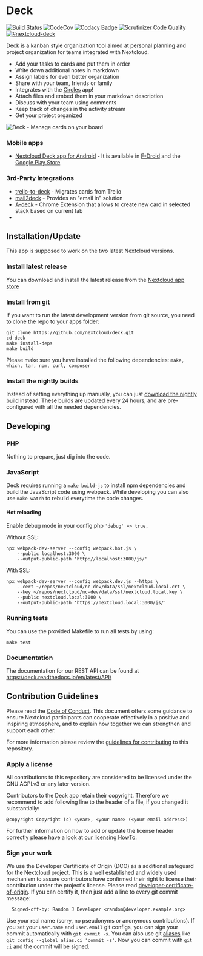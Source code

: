 # Deck

[![Build Status](https://travis-ci.org/nextcloud/deck.svg?branch=master)](https://travis-ci.org/nextcloud/deck) [![CodeCov](https://codecov.io/github/nextcloud/deck/coverage.svg?branch=master)](https://codecov.io/github/nextcloud/deck) [![Codacy Badge](https://api.codacy.com/project/badge/Grade/e403f723f42a4abd93b2cfe36cbd7eee)](https://www.codacy.com/app/juliushaertl/deck?utm_source=github.com&amp;utm_medium=referral&amp;utm_content=nextcloud/deck&amp;utm_campaign=Badge_Grade) [![Scrutinizer Code Quality](https://scrutinizer-ci.com/g/nextcloud/deck/badges/quality-score.png?b=master)](https://scrutinizer-ci.com/g/nextcloud/deck/?branch=master) [![#nextcloud-deck](https://img.shields.io/badge/IRC-%23nextcloud--deck%20on%20freenode-blue.svg)](https://webchat.freenode.net/?channels=nextcloud-deck)


Deck is a kanban style organization tool aimed at personal planning and project organization for teams integrated with Nextcloud.

- Add your tasks to cards and put them in order
- Write down additional notes in markdown
- Assign labels for even better organization
- Share with your team, friends or family
- Integrates with the [Circles](https://github.com/nextcloud/circles) app!
- Attach files and embed them in your markdown description
- Discuss with your team using comments
- Keep track of changes in the activity stream
- Get your project organized

![Deck - Manage cards on your board](http://download.bitgrid.net/nextcloud/deck/screenshots/1.0/Deck-2.png)

### Mobile apps

- [Nextcloud Deck app for Android](https://github.com/stefan-niedermann/nextcloud-deck) - It is available in [F-Droid](https://f-droid.org/de/packages/it.niedermann.nextcloud.deck/) and the [Google Play Store](https://play.google.com/store/apps/details?id=it.niedermann.nextcloud.deck.play)

### 3rd-Party Integrations

- [trello-to-deck](https://github.com/maxammann/trello-to-deck) - Migrates cards from Trello
- [mail2deck](https://github.com/newroco/mail2deck) - Provides an "email in" solution 
- [A-deck](https://github.com/leoossa/A-deck) - Chrome Extension that allows to create new card in selected stack based on current tab
- 
## Installation/Update

This app is supposed to work on the two latest Nextcloud versions.

### Install latest release

You can download and install the latest release from the [Nextcloud app store](https://apps.nextcloud.com/apps/deck)

### Install from git

If you want to run the latest development version from git source, you need to clone the repo to your apps folder:

```
git clone https://github.com/nextcloud/deck.git
cd deck
make install-deps
make build
```

Please make sure you have installed the following dependencies: `make, which, tar, npm, curl, composer`

### Install the nightly builds

Instead of setting everything up manually, you can just [download the nightly build](https://github.com/nextcloud/deck/releases/tag/nightly) instead. These builds are updated every 24 hours, and are pre-configured with all the needed dependencies.

## Developing

### PHP

Nothing to prepare, just dig into the code.

### JavaScript

Deck requires running a `make build-js` to install npm dependencies and build the JavaScript code using webpack. While developing you can also use `make watch` to rebuild everytime the code changes.

#### Hot reloading

Enable debug mode in your config.php `'debug' => true,`

Without SSL:
```
npx webpack-dev-server --config webpack.hot.js \
    --public localhost:3000 \
    --output-public-path 'http://localhost:3000/js/'
```

With SSL:
```
npx webpack-dev-server --config webpack.dev.js --https \
	--cert ~/repos/nextcloud/nc-dev/data/ssl/nextcloud.local.crt \
    --key ~/repos/nextcloud/nc-dev/data/ssl/nextcloud.local.key \
    --public nextcloud.local:3000 \
    --output-public-path 'https://nextcloud.local:3000/js/'
```


### Running tests
You can use the provided Makefile to run all tests by using:

    make test

### Documentation

The documentation for our REST API can be found at https://deck.readthedocs.io/en/latest/API/

## Contribution Guidelines

Please read the [Code of Conduct](https://nextcloud.com/community/code-of-conduct/). This document offers some guidance to ensure Nextcloud participants can cooperate effectively in a positive and inspiring atmosphere, and to explain how together we can strengthen and support each other.

For more information please review the [guidelines for contributing](https://github.com/nextcloud/server/blob/master/.github/CONTRIBUTING.md) to this repository.

### Apply a license

All contributions to this repository are considered to be licensed under
the GNU AGPLv3 or any later version.

Contributors to the Deck app retain their copyright. Therefore we recommend
to add following line to the header of a file, if you changed it substantially:

```
@copyright Copyright (c) <year>, <your name> (<your email address>)
```

For further information on how to add or update the license header correctly please have a look at [our licensing HowTo][applyalicense].

### Sign your work

We use the Developer Certificate of Origin (DCO) as a additional safeguard
for the Nextcloud project. This is a well established and widely used
mechanism to assure contributors have confirmed their right to license
their contribution under the project's license.
Please read [developer-certificate-of-origin][dcofile].
If you can certify it, then just add a line to every git commit message:

````
  Signed-off-by: Random J Developer <random@developer.example.org>
````

Use your real name (sorry, no pseudonyms or anonymous contributions).
If you set your `user.name` and `user.email` git configs, you can sign your
commit automatically with `git commit -s`. You can also use git [aliases](https://git-scm.com/book/tr/v2/Git-Basics-Git-Aliases)
like `git config --global alias.ci 'commit -s'`. Now you can commit with
`git ci` and the commit will be signed.

[dcofile]: https://github.com/nextcloud/server/blob/master/contribute/developer-certificate-of-origin
[applyalicense]: https://github.com/nextcloud/server/blob/master/contribute/HowToApplyALicense.md
